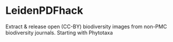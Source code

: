 LeidenPDFhack
=============

Extract &amp; release open (CC-BY) biodiversity images from non-PMC biodiversity journals. Starting with Phytotaxa
